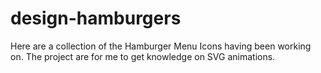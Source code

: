 # design-hamburgers
Here are a collection of the Hamburger Menu Icons having been working on. The project are for me to get knowledge on SVG animations.

